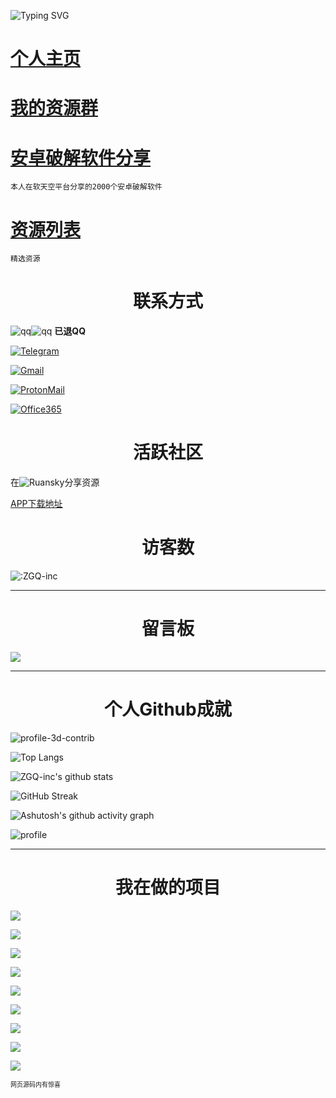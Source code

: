 ![Typing SVG](https://readme-typing-svg.herokuapp.com?color=%23000000&size=35&duration=4000&center=true&vCenter=true&multiline=false&width=500&height=100&lines=Hi👋我是ZGQ;一名来自上海的高三学生)

# [个人主页](https://zgq-inc.github.io/homepage/)

# [我的资源群](https://zgq-inc.github.io/transit-groups/)

# [安卓破解软件分享](https://zgq-inc.github.io/homepage/rtk_up.html)

`本人在软天空平台分享的2000个安卓破解软件`

# [资源列表](https://zgq-inc.github.io/homepage/resources.html)

`精选资源`

<h1 align="center">联系方式</h1>

![qq](https://zgq-inc.github.io/badge/ico/qq.svg)![qq](https://img.shields.io/badge/-3527294490-black) **已退QQ**

[![Telegram](https://img.shields.io/badge/Telegram-@ZGQinc-666666?style=for-the-badge&logo=Telegram&logoColor=&labelColor=000000)](https://t.me/ZGQInc)

[![Gmail](https://img.shields.io/badge/Gmail-zgqinc@gmail.com-666666?style=for-the-badge&logo=Gmail&logoColor=&labelColor=000000)](mailto:zgqinc@gmail.com)

[![ProtonMail](https://img.shields.io/badge/ProtonMail-zgqinc@protonmail.com-666666?style=for-the-badge&logo=ProtonMail&logoColor=&labelColor=000000)](mailto:zgqinc@protonmail.com)

[![Office365](https://img.shields.io/badge/Office365-ZGQ@zgqinc.onmicrosoft.com-666666?style=for-the-badge&logo=Microsoft&logoColor=&labelColor=000000)](mailto:ZGQ@zgqinc.onmicrosoft.com)

<h1 align="center">活跃社区</h1>

在![Ruansky](https://img.shields.io/badge/-软天空-blue)分享资源

[APP下载地址](https://zgq-inc.lanzouo.com/i8mAEwhcqgd)

<h1 align="center">访客数</h1>

![:ZGQ-inc](https://count.getloli.com/get/@ZGQ-inc?theme=rule34)

***

<h1 align="center">留言板</h1>

[![](https://chat.getloli.com/room/@ZGQ-inc/svg?width=600&height=280&limit=20&theme=light&title=留言板（点击进入）%20&fontSize=13)](https://zgq-inc.github.io/homepage/board.html)

***

<h1 align="center">个人Github成就</h1>

![profile-3d-contrib](https://zgq-inc.github.io/ZGQ-inc/profile-3d-contrib/profile-night-rainbow.svg)

![Top Langs](https://github-readme-stats.vercel.app/api/top-langs/?username=ZGQ-inc&show_icons=true&count_private=true&title_color=000000&text_color=000000&bg_color=50,ff6b6b,ffb56b,ffff66,66ff66,66ffa3,66ffff,6bb5ff,6b6bff,a66bff,ff66ff)

![ZGQ-inc's github stats](https://github-readme-stats.vercel.app/api?username=ZGQ-inc&title_color=000000&text_color=000000&layout=compact&width=100%&bg_color=30,ff6b6b,ffff66,66ff66,66ffa3,66ffff,6bb5ff,6b6bff,a66bff,ff66ff)

![GitHub Streak](https://github-readme-streak-stats.herokuapp.com?user=ZGQ-inc&theme=synthwave&date_format=%5BY.%5Dn.j)

![Ashutosh's github activity graph](https://activity-graph.herokuapp.com/graph?username=ZGQ-Inc&bg_color=e6fcff&color=000000&line=000000&point=00e1ff&area=true&hide_border=true&width=100%)

![profile](https://github-profile-trophy.vercel.app/?username=ZGQ-inc&margin-w=28)

***

<h1 align="center">我在做的项目</h1>

[![](https://github-readme-stats.vercel.app/api/pin/?username=ZGQ-inc&repo=overthefirewall)](https://zgq-inc.github.io/overthefirewall/)

[![](https://github-readme-stats.vercel.app/api/pin/?username=ZGQ-inc&repo=sitebox)](https://github.com/ZGQ-inc/sitebox)

[![](https://github-readme-stats.vercel.app/api/pin/?username=ZGQ-inc&repo=source)](https://github.com/ZGQ-inc/source)

[![](https://github-readme-stats.vercel.app/api/pin/?username=ZGQ-inc&repo=ZGQs_QRbot)](https://zgq-inc.github.io/ZGQs_QRbot/)

[![](https://github-readme-stats.vercel.app/api/pin/?username=ZGQ-inc&repo=uptime-status)](https://zgq-inc.github.io/uptime-status/)

[![](https://github-readme-stats.vercel.app/api/pin/?username=ZGQ-inc&repo=SB-Tencent)](https://zgq-inc.github.io/SB-Tencent)

[![](https://github-readme-stats.vercel.app/api/pin/?username=ZGQ-inc&repo=HTML-music-player)](https://zgq-inc.github.io/HTML-music-player)

[![](https://github-readme-stats.vercel.app/api/pin/?username=ZGQ-inc&repo=special-ascii)](https://zgq-inc.github.io/special-ascii)

[![](https://github-readme-stats.vercel.app/api/pin/?username=ZGQ-inc&repo=toolbox-from-RC)](https://zgq-inc.github.io/toolbox-from-RC)

<font size="1">网页源码内有惊喜</font>

<!--
★恭喜你发现了这个惊喜★
♥H资源分享♥
――――――――――
某人的██资源分享站
https://r18zgqinc.wordpress.com/
-->